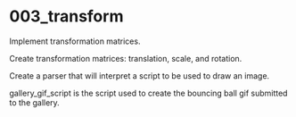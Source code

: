 # 003_transform
Implement transformation matrices.


Create transformation matrices: translation, scale, and rotation.

Create a parser that will interpret a script to be used to draw an image.


gallery_gif_script is the script used to create the bouncing ball gif submitted to the gallery.

